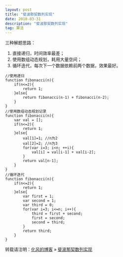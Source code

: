 ```yaml
---
layout: post
title: "斐波那契数列实现"
date: 2018-03-31
description: "斐波那契数列实现"
tag: 算法
---
```


﻿三种解题思路：

 1. 直接递归，时间效率最差；
 2. 使用数组动态规划，耗用大量空间；  
 3. 循环迭代，每次下一个数据依赖前两个数据，效果最好。


```
//使用递归
function fibonacci(n){
    if(n<=2){
        return 1;
    }else{
        return fibonacci(n-1) + fibonacci(n-2);    
    }
}
//使用数组动态规划记录
function fibonacci(n){
    var val = [];
    if(n<=2){
        return 1;
    }else{
        val[1]=1; //n为2
        val[2]=2; //n为3
        for(var i=3; i<n; ++i){
            val[i] = val[i-1] + val[i-2];
        }
        return val[n-1];
    }
}
//循环迭代
function fibonacci(n){
    if(n<=2){
        return 1;
    }else{
        var first = 1;
        var second = 1;
        var third = 0;
        for(var i=3; i<=n; i++){
            third = first + second;
            first = second;
            second = third;
        }
        return third;
    }
}
```
转载请注明：[化风的博客](http://ChhXin.github.io) » [斐波那契数列实现](/2018/03/斐波那契数列实现/)  
